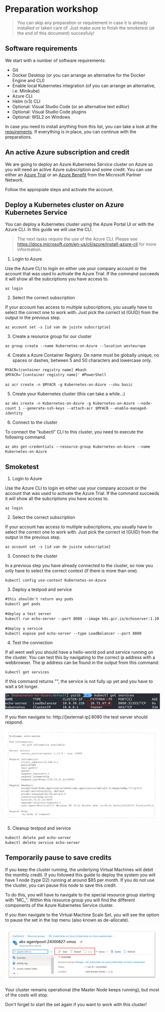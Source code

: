 # Preparation workshop

> You can skip any preparation or requirement in case it is already installed or taken care of. Just make sure to finish the smoketest (at the end of this document) succesfuly!

## Software requirements

We start with a number of software requirements:

- Git
- Docker Desktop (or you can arrange an alternative for the Docker Engine and CLI)
- Enable local Kubernetes integration (of you can arrange an alternative, i.e. Minikube)
- Azure CLI
- Helm (v3) CLI
- Optional: Visual Studio Code (or an alternative text editor)
- Optional: Visual Studio Code plugins
- Optional: WSL2 on Windows

In case you need to install anything from this list, you can take a look at the [requirements](requirements.md). If everything is in place, you can continue with the preparations.

## An active Azure subscription and credit

We are going to deploy an Azure Kubernetes Service cluster on Azure so you will need an active Azure subscription and some credit. You can use either an [Azure Trial](https://azure.microsoft.com/en-us/free/search/) or an [Azure Benefit](https://docs.microsoft.com/en-us/visualstudio/subscriptions/vs-azure) from the Microsoft Partner Network.

Follow the appropiate steps and activate the account.

## Deploy a Kubernetes cluster on Azure Kubernetes Service

You can deploy a Kubernetes cluster using the Azure Portal UI or with the Azure CLI. In this guide we will use the CLI.

> The next tasks require the use of the Azure CLI. Please see https://docs.microsoft.com/en-us/cli/azure/install-azure-cli for more information.

1. Login to Azure

Use the Azure CLI to login en either use your company account or the account that was used to activate the Azure Trial. If the command succeeds it will show all the subcriptions you have access to.

```
az login
```

2. Select the correct subscription

If your account has access to multiple subscriptions, you usually have to select the correct one to work with. Just pick the correct id (GUID) from the output in the previous step.

```
az account set -s [id van de juiste subscriptie]
```

3. Create a resource group for our cluster

```
az group create --name Kubernetes-on-Azure --location westeurope
```

4. Create a Azure Container Registry. De name must be globally unique, no spaces or dashes, between 5 and 50 characters and lowercase only.

```
MYACR=[container registry name] #bash
$MYACR='[container registry name]' #PowerShell

az acr create -n $MYACR -g Kubernetes-on-Azure --sku basic
```

5. Create your Kubernetes cluster (this can take a while...)

```
az aks create -n Kubernetes-on-Azure -g Kubernetes-on-Azure --node-count 1 --generate-ssh-keys --attach-acr $MYACR --enable-managed-identity
```

6. Connect to the cluster

To connect the "kubectl" CLI to this cluster, you need to execute the following command.

```
az aks get-credentials --resource-group Kubernetes-on-Azure --name Kubernetes-on-Azure
```

## Smoketest

1. Login to Azure

Use the Azure CLI to login en either use your company account or the account that was used to activate the Azure Trial. If the command succeeds it will show all the subcriptions you have access to.

```
az login
```

2. Select the correct subscription

If your account has access to multiple subscriptions, you usually have to select the correct one to work with. Just pick the correct id (GUID) from the output in the previous step.

```
az account set -s [id van de juiste subscriptie]
```

3. Connect to the cluster

In a previous step you have already connected to the cluster, so now you only have to select the correct context (if there is more than one).

```
kubectl config use-context Kubernetes-on-Azure
```

3. Deploy a testpod and service

```
#this shouldn't return any pods
kubectl get pods

#deploy a test server
kubectl run echo-server --port 8080 --image k8s.gcr.io/echoserver:1.10

#deploy a service
kubectl expose pod echo-server --type LoadBalancer --port 8080

```

4. Test the connection

If all went well you should have a hello-world pod and service running on the cluster. You can test this by navigating to the correct ip address with a webbrowser. The ip address can be found in the output from this command:

```
kubectl get services
```

If this command returns "<pending>", the service is not fully up yet and you have to wait a bit longer.

![](/images/kgs.png)

If you then navigate to: http://[external-ip]:8080 the test server should respond.

![](/images/echo.png)

5. Cleanup testpod and service

```
kubectl delete pod echo-server
kubectl delete service echo-server
```

## Temporarily pause to save credits

If you keep the cluster running, the underlying Virtual Machines will debit the monthly credit. If you followed this guide to deploy the system you will have 1 node (type D2) running at around $85 per month. If you do not use the cluster, you can pause this node to save this credit.

To do this, you will have to navigate to the special resource group starting with "MC\_". Within this resource group you will find the different components of the Azure Kubernetes Service cluster.

If you then navigate to the Virtual Machine Scale Set, you will see the option to pause the set in the top menu (also known as de-allocate).

![](/images/pause.png)

Your cluster remains operational (the Master Node keeps running), but most of the costs will stop.

Don't forget to start the set again if you want to work with this cluster!

